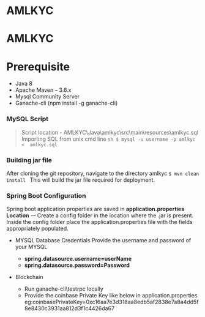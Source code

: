 # AMLKYC


# AMLKYC

# Prerequisite

  - Java 8
  - Apache Maven – 3.6.x
  - Mysql Community Server
  - Ganache-cli (npm install -g ganache-cli)


### MySQL Script
  >  Script location 	 - AMLKYC\Java\amlkyc\src\main\resources\amlkyc.sql
  >  Importing SQL from unix cmd line 
    ```sh
    $ mysql -u username -p amlkyc <  amlkyc.sql
    ```
### Building jar file
After cloning the git repository, navigate to the directory amlkyc 
    ```
	$ mvn clean install 
	 ```
This will build the jar file required for deployment.
### Spring Boot Configuration
Spring boot application properties are saved in **application.properties**
**Location** -– Create a config folder in the location where the .jar is present. Inside the config folder place the application.properties file with the fields appropriately populated.
- MYSQL Database Credentials
     Provide the username and password of your MYSQL 
    - **spring.datasource.username=userName**
    - **spring.datasource.password=Password**
    
- Blockchain 
    - Run ganache-cli\testrpc locally
    - Provide the coinbase Private Key like below in application.properties eg:coinbasePrivateKey=0xc16aa7e3d318aa8edb5af2838e7a8a4dd5f8e8430c3931aa812d3f1c4426da67

